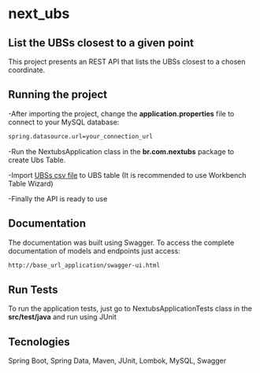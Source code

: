 # next_ubs

## List the UBSs closest to a given point

This project presents an REST API that lists the UBSs closest to a chosen coordinate.

## Running the project

-After importing the project, change the <b>application.properties</b> file to connect to your MySQL database:
```bash
spring.datasource.url=your_connection_url
```

-Run the NextubsApplication class in the <b>br.com.nextubs</b> package to create Ubs Table.

-Import [UBSs csv file](https://dados.gov.br/dataset/unidades-basicas-de-saude-ubs) to UBS table (It is recommended to use Workbench Table Wizard)

-Finally the API is ready to use

## Documentation

The documentation was built using Swagger. To access the complete documentation of models and endpoints just access:
```bash
http://base_url_application/swagger-ui.html
```

## Run Tests

To run the application tests, just go to NextubsApplicationTests class in the <b>src/test/java</b> and run using JUnit

## Tecnologies

Spring Boot, Spring Data, Maven, JUnit, Lombok, MySQL, Swagger
